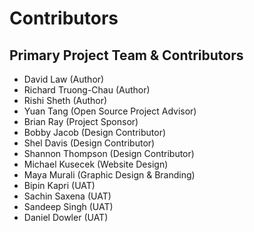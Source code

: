 # Contributors

## Primary Project Team & Contributors
- David Law (Author)
- Richard Truong-Chau (Author)
- Rishi Sheth (Author)
- Yuan Tang (Open Source Project Advisor)
- Brian Ray (Project Sponsor)
- Bobby Jacob (Design Contributor)
- Shel Davis (Design Contributor)
- Shannon Thompson (Design Contributor)
- Michael Kusecek (Website Design)
- Maya Murali (Graphic Design & Branding)
- Bipin Kapri (UAT)
- Sachin Saxena (UAT)
- Sandeep Singh (UAT)
- Daniel Dowler (UAT)
